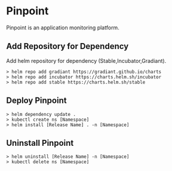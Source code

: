 # Pinpoint

Pinpoint is an application monitoring platform.

## Add Repository for Dependency
Add helm repository for dependency (Stable,Incubator,Gradiant).
```
> helm repo add gradiant https://gradiant.github.io/charts
> helm repo add incubator https://charts.helm.sh/incubator 
> helm repo add stable https://charts.helm.sh/stable
```

## Deploy Pinpoint
```
> helm dependency update .
> kubectl create ns [Namespace]
> helm install [Release Name] . -n [Namespace]
```

## Uninstall Pinpoint
```
> helm uninstall [Release Name] -n [Namespace]
> kubectl delete ns [Namespace]
```

